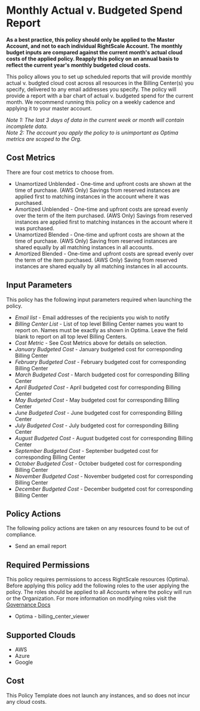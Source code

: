 # Monthly Actual v. Budgeted Spend Report

**As a best practice, this policy should only be applied to the Master Account, and not to each individual RightScale Account. The monthly budget inputs are compared against the current month's actual cloud costs of the applied policy. Reapply this policy on an annual basis to reflect the current year's monthly budgeted cloud costs.**

This policy allows you to set up scheduled reports that will provide monthly actual v. budgted cloud cost across all resources in the Billing Center(s) you specify, delivered to any email addresses you specify. The policy will provide a report with a bar chart of actual v. budgeted spend for the current month. We recommend running this policy on a weekly cadence and applying it to your master account.

_Note 1: The last 3 days of data in the current week or month will contain incomplete data._  
_Note 2: The account you apply the policy to is unimportant as Optima metrics are scoped to the Org._

## Cost Metrics

There are four cost metrics to choose from.

- Unamortized Unblended - One-time and upfront costs are shown at the time of purchase. (AWS Only) Savings from reserved instances are applied first to matching instances in the account where it was purchased.
- Amortized Unblended - One-time and upfront costs are spread evenly over the term of the item purchased. (AWS Only) Savings from reserved instances are applied first to matching instances in the account where it was purchased.
- Unamortized Blended - One-time and upfront costs are shown at the time of purchase. (AWS Only) Saving from reserved instances are shared equally by all matching instances in all accounts.
- Amortized Blended - One-time and upfront costs are spread evenly over the term of the item purchased. (AWS Only) Saving from reserved instances are shared equally by all matching instances in all accounts.

## Input Parameters

This policy has the following input parameters required when launching the policy.

- *Email list* - Email addresses of the recipients you wish to notify
- *Billing Center List* - List of top level Billing Center names you want to report on.  Names must be exactly as shown in Optima. Leave the field blank to report on all top level Billing Centers.
- *Cost Metric* -  See Cost Metrics above for details on selection.
- *January Budgeted Cost* - January budgeted cost for corresponding Billing Center
- *February Budgeted Cost* - February budgeted cost for corresponding Billing Center
- *March Budgeted Cost* - March budgeted cost for corresponding Billing Center
- *April Budgeted Cost* - April budgeted cost for corresponding Billing Center
- *May Budgeted Cost* - May budgeted cost for corresponding Billing Center
- *June Budgeted Cost* - June budgeted cost for corresponding Billing Center
- *July Budgeted Cost* - July budgeted cost for corresponding Billing Center
- *August Budgeted Cost* - August budgeted cost for corresponding Billing Center
- *September Budgeted Cost* - September budgeted cost for corresponding Billing Center
- *October Budgeted Cost* - October budgeted cost for corresponding Billing Center
- *November Budgeted Cost* - November budgeted cost for corresponding Billing Center
- *December Budgeted Cost* - December budgeted cost for corresponding Billing Center

## Policy Actions

The following policy actions are taken on any resources found to be out of compliance.

- Send an email report

## Required Permissions

This policy requires permissions to access RightScale resources (Optima).  Before applying this policy add the following roles to the user applying the policy.  The roles should be applied to all Accounts where the policy will run or the Organization. For more information on modifying roles visit the [Governance Docs](https://docs.rightscale.com/cm/ref/user_roles.html)

- Optima - billing_center_viewer

## Supported Clouds

- AWS
- Azure
- Google

## Cost

This Policy Template does not launch any instances, and so does not incur any cloud costs.
